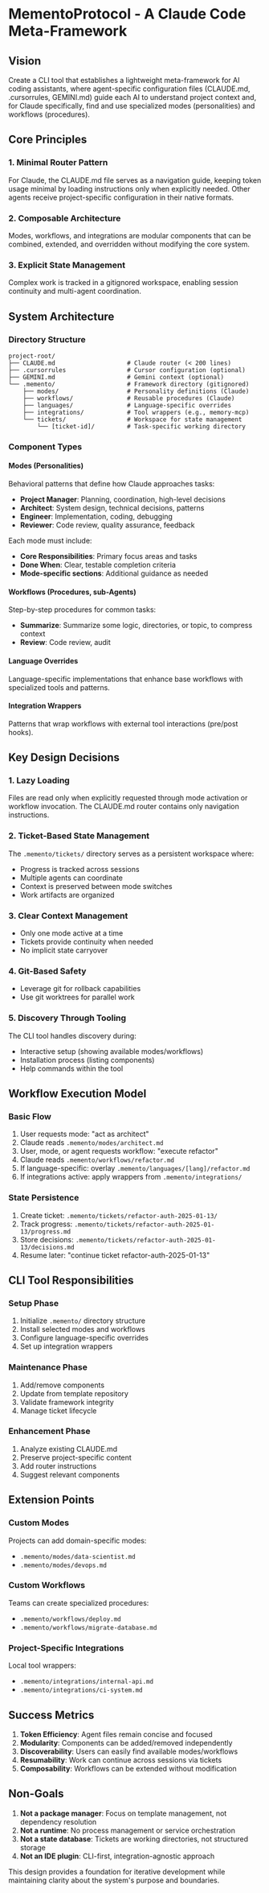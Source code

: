 # MementoProtocol - A Claude Code Meta-Framework

## Vision

Create a CLI tool that establishes a lightweight meta-framework for AI coding assistants, where agent-specific configuration files (CLAUDE.md, .cursorrules, GEMINI.md) guide each AI to understand project context and, for Claude specifically, find and use specialized modes (personalities) and workflows (procedures).

## Core Principles

### 1. Minimal Router Pattern
For Claude, the CLAUDE.md file serves as a navigation guide, keeping token usage minimal by loading instructions only when explicitly needed. Other agents receive project-specific configuration in their native formats.

### 2. Composable Architecture
Modes, workflows, and integrations are modular components that can be combined, extended, and overridden without modifying the core system.

### 3. Explicit State Management
Complex work is tracked in a gitignored workspace, enabling session continuity and multi-agent coordination.

## System Architecture

### Directory Structure
```
project-root/
├── CLAUDE.md                    # Claude router (< 200 lines)
├── .cursorrules                 # Cursor configuration (optional)
├── GEMINI.md                    # Gemini context (optional)
└── .memento/                    # Framework directory (gitignored)
    ├── modes/                   # Personality definitions (Claude)
    ├── workflows/               # Reusable procedures (Claude)
    ├── languages/               # Language-specific overrides
    ├── integrations/            # Tool wrappers (e.g., memory-mcp)
    └── tickets/                 # Workspace for state management
        └── [ticket-id]/         # Task-specific working directory
```

### Component Types

#### Modes (Personalities)
Behavioral patterns that define how Claude approaches tasks:
- **Project Manager**: Planning, coordination, high-level decisions
- **Architect**: System design, technical decisions, patterns
- **Engineer**: Implementation, coding, debugging
- **Reviewer**: Code review, quality assurance, feedback

Each mode must include:
- **Core Responsibilities**: Primary focus areas and tasks
- **Done When**: Clear, testable completion criteria
- **Mode-specific sections**: Additional guidance as needed

#### Workflows (Procedures, sub-Agents)
Step-by-step procedures for common tasks:
- **Summarize**: Summarize some logic, directories, or topic, to compress context
- **Review**: Code review, audit

#### Language Overrides
Language-specific implementations that enhance base workflows with specialized tools and patterns.

#### Integration Wrappers
Patterns that wrap workflows with external tool interactions (pre/post hooks).

## Key Design Decisions

### 1. Lazy Loading
Files are read only when explicitly requested through mode activation or workflow invocation. The CLAUDE.md router contains only navigation instructions.

### 2. Ticket-Based State Management
The `.memento/tickets/` directory serves as a persistent workspace where:
- Progress is tracked across sessions
- Multiple agents can coordinate
- Context is preserved between mode switches
- Work artifacts are organized

### 3. Clear Context Management
- Only one mode active at a time
- Tickets provide continuity when needed
- No implicit state carryover

### 4. Git-Based Safety
- Leverage git for rollback capabilities
- Use git worktrees for parallel work

### 5. Discovery Through Tooling
The CLI tool handles discovery during:
- Interactive setup (showing available modes/workflows)
- Installation process (listing components)
- Help commands within the tool

## Workflow Execution Model

### Basic Flow
1. User requests mode: "act as architect"
2. Claude reads `.memento/modes/architect.md`
3. User, mode, or agent requests workflow: "execute refactor"
4. Claude reads `.memento/workflows/refactor.md`
5. If language-specific: overlay `.memento/languages/[lang]/refactor.md`
6. If integrations active: apply wrappers from `.memento/integrations/`

### State Persistence
1. Create ticket: `.memento/tickets/refactor-auth-2025-01-13/`
2. Track progress: `.memento/tickets/refactor-auth-2025-01-13/progress.md`
3. Store decisions: `.memento/tickets/refactor-auth-2025-01-13/decisions.md`
4. Resume later: "continue ticket refactor-auth-2025-01-13"

## CLI Tool Responsibilities

### Setup Phase
1. Initialize `.memento/` directory structure
2. Install selected modes and workflows
3. Configure language-specific overrides
4. Set up integration wrappers

### Maintenance Phase
1. Add/remove components
2. Update from template repository
3. Validate framework integrity
4. Manage ticket lifecycle

### Enhancement Phase
1. Analyze existing CLAUDE.md
2. Preserve project-specific content
3. Add router instructions
4. Suggest relevant components

## Extension Points

### Custom Modes
Projects can add domain-specific modes:
- `.memento/modes/data-scientist.md`
- `.memento/modes/devops.md`

### Custom Workflows
Teams can create specialized procedures:
- `.memento/workflows/deploy.md`
- `.memento/workflows/migrate-database.md`

### Project-Specific Integrations
Local tool wrappers:
- `.memento/integrations/internal-api.md`
- `.memento/integrations/ci-system.md`

## Success Metrics

1. **Token Efficiency**: Agent files remain concise and focused
2. **Modularity**: Components can be added/removed independently
3. **Discoverability**: Users can easily find available modes/workflows
4. **Resumability**: Work can continue across sessions via tickets
5. **Composability**: Workflows can be extended without modification

## Non-Goals

1. **Not a package manager**: Focus on template management, not dependency resolution
2. **Not a runtime**: No process management or service orchestration
3. **Not a state database**: Tickets are working directories, not structured storage
4. **Not an IDE plugin**: CLI-first, integration-agnostic approach

This design provides a foundation for iterative development while maintaining clarity about the system's purpose and boundaries.
